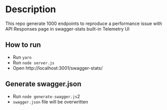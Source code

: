 # Description
This repo generate 1000 endpoints to reproduce a performance issue with API Responses page in swagger-stats built-in Telemetry UI

## How to run
- Run `yarn`
- Run `node server.js`
- Open http://localhost:3001/swagger-stats/

## Generate swagger.json
- Run `node generate-swagger.js`2
- `swagger.json` file will be overwritten
